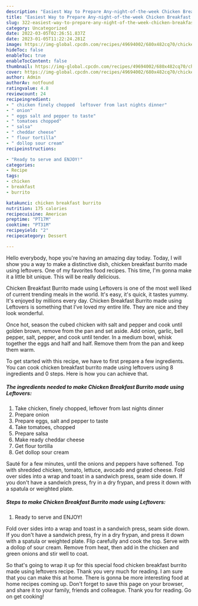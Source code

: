 ```yaml
---
description: "Easiest Way to Prepare Any-night-of-the-week Chicken Breakfast Burrito made using Leftovers"
title: "Easiest Way to Prepare Any-night-of-the-week Chicken Breakfast Burrito made using Leftovers"
slug: 322-easiest-way-to-prepare-any-night-of-the-week-chicken-breakfast-burrito-made-using-leftovers
category: Uncategorized
date: 2022-03-05T02:26:51.837Z
date: 2023-01-05T11:22:24.281Z
image: https://img-global.cpcdn.com/recipes/49694002/680x482cq70/chicken-breakfast-burrito-made-using-leftovers-recipe-main-photo.jpg
hideToc: false
enableToc: true
enableTocContent: false
thumbnail: https://img-global.cpcdn.com/recipes/49694002/680x482cq70/chicken-breakfast-burrito-made-using-leftovers-recipe-main-photo.jpg
cover: https://img-global.cpcdn.com/recipes/49694002/680x482cq70/chicken-breakfast-burrito-made-using-leftovers-recipe-main-photo.jpg
author: Admin
authorAv: notfound
ratingvalue: 4.8
reviewcount: 24
recipeingredient:
- " chicken finely chopped  leftover from last nights dinner"
- " onion"
- " eggs salt and pepper to taste"
- " tomatoes chopped"
- " salsa"
- " cheddar cheese"
- " flour tortilla"
- " dollop sour cream"
recipeinstructions:

- "Ready to serve and ENJOY!"
categories:
- Recipe
tags:
- chicken
- breakfast
- burrito

katakunci: chicken breakfast burrito 
nutrition: 175 calories
recipecuisine: American
preptime: "PT17M"
cooktime: "PT31M"
recipeyield: "2"
recipecategory: Dessert

---
```



Hello everybody, hope you're having an amazing day today. Today, I will show you a way to make a distinctive dish, chicken breakfast burrito made using leftovers. One of my favorites food recipes. This time, I'm gonna make it a little bit unique. This will be really delicious.

Chicken Breakfast Burrito made using Leftovers is one of the most well liked of current trending meals in the world. It's easy, it's quick, it tastes yummy. It's enjoyed by millions every day. Chicken Breakfast Burrito made using Leftovers is something that I've loved my entire life. They are nice and they look wonderful.

Once hot, season the cubed chicken with salt and pepper and cook until golden brown, remove from the pan and set aside. Add onion, garlic, bell pepper, salt, pepper, and cook until tender. In a medium bowl, whisk together the eggs and half and half. Remove them from the pan and keep them warm.


To get started with this recipe, we have to first prepare a few ingredients. You can cook chicken breakfast burrito made using leftovers using 8 ingredients and 0 steps. Here is how you can achieve that.

<!--inarticleads1-->

##### The ingredients needed to make Chicken Breakfast Burrito made using Leftovers:

1. Take  chicken, finely chopped,  leftover from last nights dinner
1. Prepare  onion
1. Prepare  eggs, salt and pepper to taste
1. Take  tomatoes, chopped
1. Prepare  salsa
1. Make ready  cheddar cheese
1. Get  flour tortilla
1. Get  dollop sour cream


Sauté for a few minutes, until the onions and peppers have softened. Top with shredded chicken, tomato, lettuce, avocado and grated cheese. Fold over sides into a wrap and toast in a sandwich press, seam side down. If you don&#39;t have a sandwich press, fry in a dry frypan, and press it down with a spatula or weighted plate. 

<!--inarticleads2-->

##### Steps to make Chicken Breakfast Burrito made using Leftovers:


1. Ready to serve and ENJOY!

Fold over sides into a wrap and toast in a sandwich press, seam side down. If you don&#39;t have a sandwich press, fry in a dry frypan, and press it down with a spatula or weighted plate. Flip carefully and cook the top. Serve with a dollop of sour cream. Remove from heat, then add in the chicken and green onions and stir well to coat. 

So that's going to wrap it up for this special food chicken breakfast burrito made using leftovers recipe. Thank you very much for reading. I am sure that you can make this at home. There is gonna be more interesting food at home recipes coming up. Don't forget to save this page on your browser, and share it to your family, friends and colleague. Thank you for reading. Go on get cooking!
